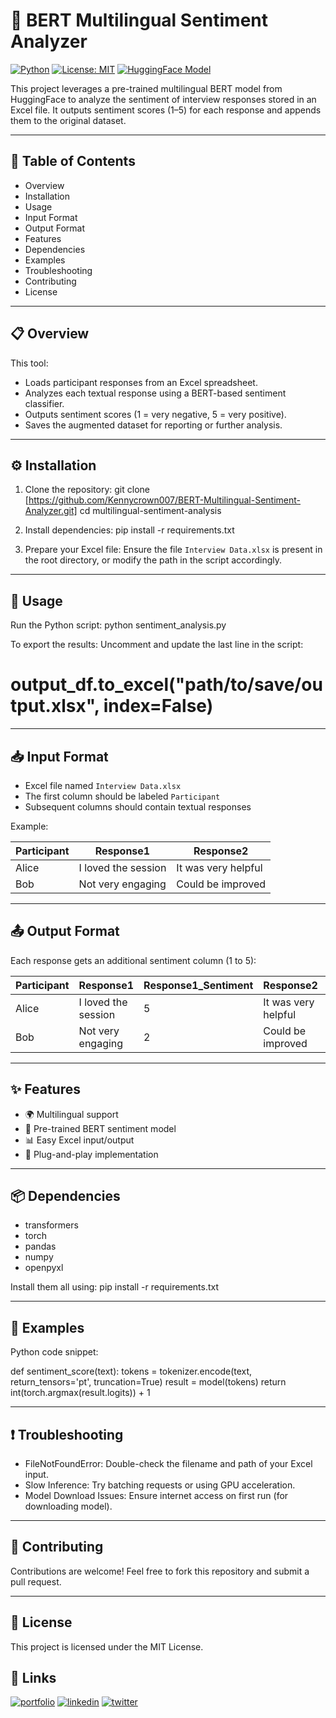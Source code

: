# 🧠 BERT Multilingual Sentiment Analyzer

[![Python](https://img.shields.io/badge/python-3.7+-blue.svg)](https://www.python.org/)
[![License: MIT](https://img.shields.io/badge/License-MIT-yellow.svg)](LICENSE)
[![HuggingFace Model](https://img.shields.io/badge/model-nlptown/bert--base--multilingual--uncased--sentiment-blue)](https://huggingface.co/nlptown/bert-base-multilingual-uncased-sentiment)

This project leverages a pre-trained multilingual BERT model from HuggingFace to analyze the sentiment of interview responses stored in an Excel file. It outputs sentiment scores (1–5) for each response and appends them to the original dataset.

---

## 📂 Table of Contents

- Overview
- Installation
- Usage
- Input Format
- Output Format
- Features
- Dependencies
- Examples
- Troubleshooting
- Contributing
- License

---

## 📋 Overview

This tool:
- Loads participant responses from an Excel spreadsheet.
- Analyzes each textual response using a BERT-based sentiment classifier.
- Outputs sentiment scores (1 = very negative, 5 = very positive).
- Saves the augmented dataset for reporting or further analysis.

---

## ⚙️ Installation

1. Clone the repository:
   git clone [https://github.com/Kennycrown007/BERT-Multilingual-Sentiment-Analyzer.git]
   cd multilingual-sentiment-analysis

2. Install dependencies:
   pip install -r requirements.txt

3. Prepare your Excel file:
   Ensure the file `Interview Data.xlsx` is present in the root directory, or modify the path in the script accordingly.

---

## 🚀 Usage

Run the Python script:
   python sentiment_analysis.py

To export the results:
Uncomment and update the last line in the script:
   # output_df.to_excel("path/to/save/output.xlsx", index=False)

---

## 📥 Input Format

- Excel file named `Interview Data.xlsx`
- The first column should be labeled `Participant`
- Subsequent columns should contain textual responses

Example:

| Participant | Response1           | Response2           |
|-------------|---------------------|---------------------|
| Alice       | I loved the session | It was very helpful |
| Bob         | Not very engaging   | Could be improved   |

---

## 📤 Output Format

Each response gets an additional sentiment column (1 to 5):

| Participant | Response1           | Response1_Sentiment | Response2           | Response2_Sentiment |
|-------------|---------------------|----------------------|---------------------|----------------------|
| Alice       | I loved the session | 5                    | It was very helpful | 5                    |
| Bob         | Not very engaging   | 2                    | Could be improved   | 3                    |

---

## ✨ Features

- 🌍 Multilingual support
- 🧠 Pre-trained BERT sentiment model
- 📊 Easy Excel input/output
- 🔌 Plug-and-play implementation

---

## 📦 Dependencies

- transformers
- torch
- pandas
- numpy
- openpyxl

Install them all using:
   pip install -r requirements.txt

---

## 🧪 Examples

Python code snippet:

def sentiment_score(text):
    tokens = tokenizer.encode(text, return_tensors='pt', truncation=True)
    result = model(tokens)
    return int(torch.argmax(result.logits)) + 1

---

## ❗ Troubleshooting

- FileNotFoundError: Double-check the filename and path of your Excel input.
- Slow Inference: Try batching requests or using GPU acceleration.
- Model Download Issues: Ensure internet access on first run (for downloading model).

---

## 🤝 Contributing

Contributions are welcome! Feel free to fork this repository and submit a pull request.

---

## 📝 License

This project is licensed under the MIT License.

## 🔗 Links
[![portfolio](https://img.shields.io/badge/my_portfolio-000?style=for-the-badge&logo=ko-fi&logoColor=white)](https://www.datascienceportfol.io/KehindeAromona)
[![linkedin](https://img.shields.io/badge/linkedin-0A66C2?style=for-the-badge&logo=linkedin&logoColor=white)](https://www.linkedin.com/in/kehinde-gabriel-aromona-808578119/)
[![twitter](https://img.shields.io/badge/twitter-1DA1F2?style=for-the-badge&logo=twitter&logoColor=white)](https://twitter.com/kennycrown7)

